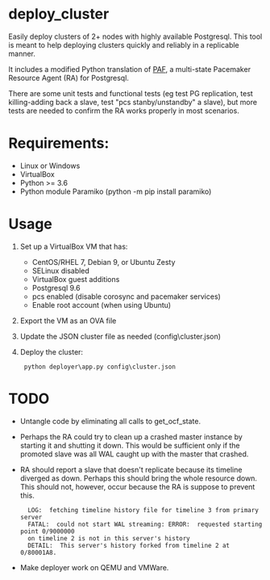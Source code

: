 # deploy_cluster
Easily deploy clusters of 2+ nodes with highly available Postgresql. This tool 
is meant to help deploying clusters quickly and reliably in a replicable manner. 

It includes a modified Python translation of 
[PAF](https://github.com/dalibo/PAF), a multi-state Pacemaker Resource Agent 
(RA) for Postgresql.

There are some unit tests and functional tests (eg test PG replication, test 
killing-adding back a slave, test "pcs stanby/unstandby" a slave), but more 
tests are needed to confirm the RA works properly in most scenarios.

# Requirements:

- Linux or Windows
- VirtualBox
- Python >= 3.6 
- Python module Paramiko (python -m pip install paramiko)

# Usage

1. Set up a VirtualBox VM that has:
    - CentOS/RHEL 7, Debian 9, or Ubuntu Zesty
    - SELinux disabled
    - VirtualBox guest additions
    - Postgresql 9.6 
    - pcs enabled (disable corosync and pacemaker services)
    - Enable root account (when using Ubuntu)
    
1. Export the VM as an OVA file 
    
1. Update the JSON cluster file as needed (config\cluster.json)

1. Deploy the cluster: 
   
        python deployer\app.py config\cluster.json

# TODO

- Untangle code by eliminating all calls to get_ocf_state.

- Perhaps the RA could try to clean up a crashed master instance by starting 
it and shutting it down. This would be sufficient only if the promoted slave was
all WAL caught up with the master that crashed.

- RA should report a slave that doesn't replicate because its
timeline diverged as down. Perhaps this should bring the whole resource down. 
This should not, however, occur because the RA is suppose to prevent this. 
	
        LOG:  fetching timeline history file for timeline 3 from primary server
        FATAL:  could not start WAL streaming: ERROR:  requested starting point 0/9000000 
        on timeline 2 is not in this server's history
        DETAIL:  This server's history forked from timeline 2 at 0/80001A8.

- Make deployer work on QEMU and VMWare.
